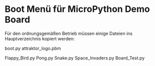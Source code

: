 # Boot Menü für MicroPython Demo Board

Für den ordnungsgemäßen Betrieb müssen einige Dateien ins Hauptverzeichnis kopiert werden:

boot.py
attraktor_logo.pbm

Flappy_Bird.py
Pong.py 
Snake.py
Space_Invaders.py
Board_Test.py

